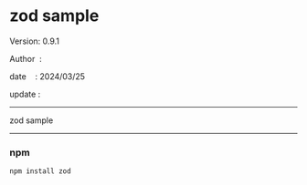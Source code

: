 ﻿# zod sample

 Version: 0.9.1

 Author  :

 date    : 2024/03/25  

 update :

***

zod sample

***
### npm

```
npm install zod
```
